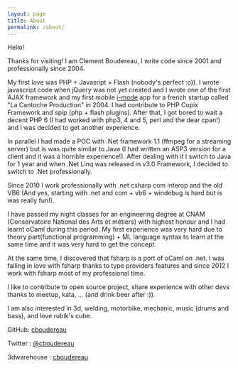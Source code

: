 ```yaml
---
layout: page
title: About
permalink: /about/
---
```


Hello!

Thanks for visiting! I am Clement Boudereau, I write code since 2001 and professionally since 2004.

My first love was PHP + Javasript + Flash (nobody's perfect :o)). 
I wrote javascript code when jQuery was not yet created and I wrote one of the first AJAX framework and my first mobile [i-mode](https://en.wikipedia.org/wiki/I-mode) app for a french startup called "La Cantoche Production" in 2004.
I had contribute to PHP Copix Framework and spip (php + flash plugins). After that, I got bored to wait a decent PHP 6 (I had worked with php3, 4 and 5, perl and the dear cpan!) and I was decided to get another experience.

In parallel I had made a POC with .Net framework 1.1 (ffmpeg for a streaming server) but is was quite similar to Java (I had written an ASP3 version for a client and it was a horrible experience!).
After dealing with it I switch to Java for 1 year and when .Net Linq was released in v3.0 Framework, I decided to switch to .Net professionally.

Since 2010 I work professionally with .net csharp com interop and the old VB6 (And yes, starting with .net and com + vb6 + windebug is hard but is was really fun!).

I have passed my night classes for an engineering degree at CNAM (Conservatoire National des Arts et métiers) with highest honour and I had learnt oCaml during this period.
My first experience was very hard due to theory part(functional programming) + ML language syntax to learn at the same time and it was very hard to get the concept.

At the same time, I discovered that fsharp is a port of oCaml on .net. 
I was falling in love with fsharp thanks to type providers features and since 2012 I work with fsharp most of my professional time.

I like to contribute to open source project, share experience with other devs thanks to meetup, kata, ... (and drink beer after :)).

I am also interested in 3d, welding, motorbike, mechanic, music (drums and bass), and love rubik's cube.

GitHub:
[cboudereau](https://github.com/cboudereau)

Twitter :
[@cboudereau](https://twitter.com/cboudereau)

3dwarehouse :
[cboudereau](https://3dwarehouse.sketchup.com/user/0581142414212066722209576/Cl%C3%A9ment-B?nav=models)